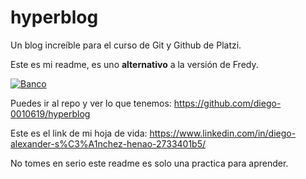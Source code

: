 # hyperblog
Un blog increíble para el curso de Git y Github de Platzi.


Este es mi readme, es uno **alternativo** a la versión de Fredy.

[![Banco](https://i.imgur.com/HztugQ9.jpg "Banco")](http://[Imgur](https://i.imgur.com/HztugQ9.jpg) "Banco")


Puedes ir al repo y ver lo que tenemos: https://github.com/diego-0010619/hyperblog

Este es el link de mi hoja de vida: https://www.linkedin.com/in/diego-alexander-s%C3%A1nchez-henao-2733401b5/

No tomes en serio este readme es solo una practica para aprender.
